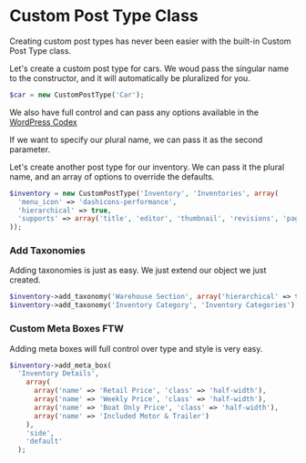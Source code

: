 # Custom Post Type Class

Creating custom post types has never been easier with the built-in Custom Post Type class.

Let's create a custom post type for cars. We woud pass the singular name to the constructor, and it will automatically be pluralized for you.
```php
$car = new CustomPostType('Car');
```

We also have full control and can pass any options available in the [WordPress Codex](https://codex.wordpress.org/Function_Reference/register_post_type)

If we want to specify our plural name, we can pass it as the second parameter.

Let's create another post type for our inventory. We can pass it the plural name, and an array of options to override the defaults.
```php
$inventory = new CustomPostType('Inventory', 'Inventories', array(
  'menu_icon' => 'dashicons-performance',
  'hierarchical' => true,
  'supports' => array('title', 'editor', 'thumbnail', 'revisions', 'page-attributes')
));
```

### Add Taxonomies

Adding taxonomies is just as easy. We just extend our object we just created.
```php
$inventory->add_taxonomy('Warehouse Section', array('hierarchical' => true));
$inventory->add_taxonomy('Inventory Category', 'Inventory Categories');
```

### Custom Meta Boxes FTW

Adding meta boxes will full control over type and style is very easy.
```php
$inventory->add_meta_box(
  'Inventory Details',
    array(
      array('name' => 'Retail Price', 'class' => 'half-width'),
      array('name' => 'Weekly Price', 'class' => 'half-width'),
      array('name' => 'Boat Only Price', 'class' => 'half-width'),
      array('name' => 'Included Motor & Trailer')
    ),
    'side',
    'default'
  );
```
